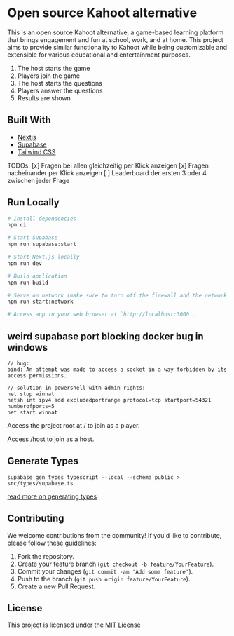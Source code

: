 
# Open source Kahoot alternative

This is an open source Kahoot alternative, a game-based learning platform that brings engagement and fun at school, work, and at home.
This project aims to provide similar functionality to Kahoot while being customizable and extensible for various educational and entertainment purposes.


1. The host starts the game
1. Players join the game
1. The host starts the questions
1. Players answer the questions
1. Results are shown


##  Built With
* [Nextjs](https://nextjs.org/)
* [Supabase](https://supabase.com/)
* [Tailwind CSS](https://tailwindcss.com/)

TODOs:
[x] Fragen bei allen gleichzeitig per Klick anzeigen
[x] Fragen nacheinander per Klick anzeigen
[ ] Leaderboard der ersten 3 oder 4 zwischen jeder Frage


## Run Locally
```sh
# Install dependencies 
npm ci

# Start Supabase
npm run supabase:start

# Start Next.js locally
npm run dev

# Build application
npm run build

# Serve on network (make sure to turn off the firewall and the network should be marked as private on windows)
npm run start:network

# Access app in your web browser at `http://localhost:3000`. 

```

## weird supabase port blocking docker bug in windows 

```
// bug:
bind: An attempt was made to access a socket in a way forbidden by its access permissions.

// solution in powershell with admin rights:
net stop winnat
netsh int ipv4 add excludedportrange protocol=tcp startport=54321 numberofports=5
net start winnat
```

Access the project root at / to join as a player.

Access /host to join as a host.

## Generate Types

`supabase gen types typescript --local --schema public > src/types/supabase.ts`

[read more on generating types](https://supabase.com/docs/guides/api/rest/generating-types)


## Contributing

We welcome contributions from the community! If you'd like to contribute, please follow these guidelines:

1. Fork the repository.
2. Create your feature branch (`git checkout -b feature/YourFeature`).
3. Commit your changes (`git commit -am 'Add some feature'`).
4. Push to the branch (`git push origin feature/YourFeature`).
5. Create a new Pull Request.

## License
This project is licensed under the [MIT License](https://choosealicense.com/licenses/mit/)

